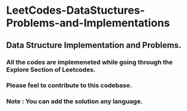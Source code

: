 # LeetCodes-DataStuctures-Problems-and-Implementations

## Data Structure Implementation and Problems.
### All the codes are implemeneted while going through the Explore Section of Leetcodes.
### Please feel to contribute to this codebase.

### Note : You can add the solution any language.
